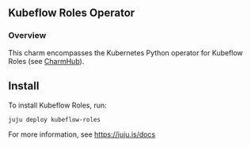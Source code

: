 ## Kubeflow Roles Operator

### Overview
This charm encompasses the Kubernetes Python operator for Kubeflow Roles
(see [CharmHub](https://charmhub.io/?q=kubeflow-roles)).

## Install

To install Kubeflow Roles, run:

    juju deploy kubeflow-roles

For more information, see https://juju.is/docs

